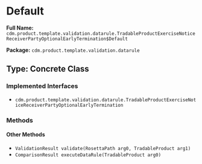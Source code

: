 # Default

**Full Name:** `cdm.product.template.validation.datarule.TradableProductExerciseNoticeReceiverPartyOptionalEarlyTermination$Default`

**Package:** `cdm.product.template.validation.datarule`

## Type: Concrete Class

### Implemented Interfaces

- `cdm.product.template.validation.datarule.TradableProductExerciseNoticeReceiverPartyOptionalEarlyTermination`

### Methods

#### Other Methods

- `ValidationResult validate(RosettaPath arg0, TradableProduct arg1)`
- `ComparisonResult executeDataRule(TradableProduct arg0)`

